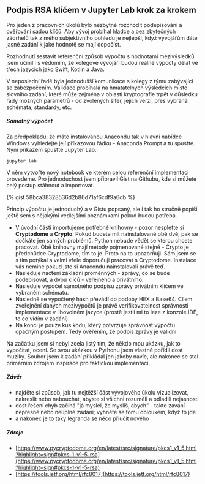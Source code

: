 ## **Podpis RSA klíčem v Jupyter Lab krok za krokem**

Pro jeden z pracovních úkolů bylo nezbytné rozchodit podepisování a ověřování sadou klíčů. Aby vývoj probíhal hladce a bez zbytečných zádrhelů tak z mého subjektivního pohledu je nejlepší, když vývojářům dáte jasné zadání k jaké hodnotě se mají dopočíst.

Rozhodnutí sestavit referenční způsob výpočtu s hodnotami mezivýsledků jsem učinil i s vědomím, že kolegové vývojáři budou reálné výpočty dělat ve třech jazycích jako Swift, Kotlin a Java.

V neposlední řadě byla jednodušší komunikace s kolegy z týmu zabývající se zabezpečením. Validace probíhala na hmatatelných výsledcích místo slovního zadání, které může zejména v oblasti kryptografie trpět v důsledku řady možných parametrů - od zvolených šifer, jejich verzí, přes vybraná schémata, standardy, etc.

##### **Samotný výpočet**

Za předpokladu, že máte instalovanou Anacondu tak v hlavní nabídce Windows vyhledejte její příkazovou řádku - Anaconda Prompt a tu spusťte. Nyní příkazem spusťte Jupyter Lab.

`jupyter lab`

V něm vytvořte nový notebook ve kterém celou referenční implementaci provedeme. Pro jednoduchost jsem připravil Gist na Githubu, kde si můžete celý postup stáhnout a importovat.

{% gist 58bca38328536d2b86d71af6cdf9a6db %}

Princip výpočtu je jednoduchý a v Gistu popsaný, ale i tak ho stručně popíši ještě sem s nějakými vedlejšími poznámkami pokud budou potřeba.

* V úvodní části importujeme potřebné knihovny - pozor nespleťte si **Cryptodome** a **Crypto**. Pokud budete mít nainstalované obě dvě, pak se dočkáte jen samých problémů. Python nebude vědět se kterou chcete pracovat. Obě knihovny mají metody pojmenované stejně - Crypto je předchůdce Cryptodome, tím to je. Proto na to upozorňuji. Sám jsem se s tím potýkal a velmi vřele doporučuji pracovat s Cryptodome. Instalace vás nemine pokud jste si Anacondu nainstalovali právě teď.
* Následuje načtení základní proměnných - zprávy, co se bude podepisovat, a dvou klíčů - veřejného a privátního.
* Následuje výpočet samotného podpisu zprávy privátním klíčem ve vybraném schématu.
* Následně se vypočtený hash převádí do podoby HEX a Base64. Cílem zveřejnění daných mezivýpočtů je právě verifikovatelnost správnosti implementace v libovolném jazyce (prostě jestli mi to leze z konzole IDE, to co vidím v zadání).
* Na konci je pouze kus kodu, který potvrzuje správnost výpočtu opačným postupem. Tedy ověřením, že podpis zprávy je validní.

Na začátku jsem si nebyl zcela jistý tím, že někdo mou ukázku, jak to vypočítat, ocení. Se svou ukázkou v Pythonu jsem vlastně pořídil dost muziky. Soubor jsem k zadání přikládal jen jakoby navíc, ale nakonec se stal primárním zdrojem inspirace pro faktickou implementaci.

##### **Závěr**

* najděte si způsob, jak tu nejtěžší část vývojového úkolu vizualizovat, nakreslit nebo nabouchat, abyste si všichni rozuměli a odladili nejasnosti
* dost řešení chyb začíná "já myslel, že myslíš, abych" - takto zavání nepřesné nebo neúplné zadání; vyhněte se tomu obloukem, když to jde
* a nakonec je to taky legranda se něco přiučit nového

##### **Zdroje**

* [https://www.pycryptodome.org/en/latest/src/signature/pkcs1_v1_5.html?highlight=sign#pkcs-1-v1-5-rsa](https://www.pycryptodome.org/en/latest/src/signature/pkcs1_v1_5.html?highlight=sign#pkcs-1-v1-5-rsa)
* [https://tools.ietf.org/html/rfc8017](https://tools.ietf.org/html/rfc8017)
